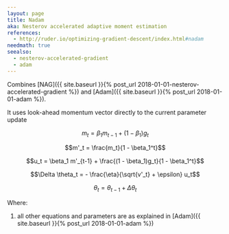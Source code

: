 ```yaml
---
layout: page
title: Nadam
aka: Nesterov accelerated adaptive moment estimation
references:
  - http://ruder.io/optimizing-gradient-descent/index.html#nadam
needmath: true
seealso:
  - nesterov-accelerated-gradient
  - adam
---
```

Combines [NAG]({{ site.baseurl }}{% post_url 2018-01-01-nesterov-accelerated-gradient %})
and [Adam]({{ site.baseurl }}{% post_url 2018-01-01-adam %}).

It uses look-ahead momentum vector directly to the current parameter update

$$m_t = \beta_1 m_{t-1} + (1 - \beta_1)g_t$$

$$m'_t = \frac{m_t}{1 - \beta_1^t}$$

$$u_t = \beta_1 m'_{t-1} + \frac{(1 - \beta_1)g_t}{1 - \beta_1^t}$$

$$\Delta \theta_t = - \frac{\eta}{\sqrt{v'_t} + \epsilon} u_t$$

$$\theta_t = \theta_{t-1} + \Delta \theta_t $$

Where:
1. all other equations and parameters are as explained in
   [Adam]({{ site.baseurl }}{% post_url 2018-01-01-adam %})

